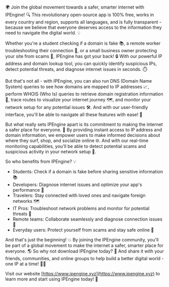 🌍 Join the global movement towards a safer, smarter internet with IPEngine! 🔍 This revolutionary open-source app is 100% free, works in every country and region, supports all languages, and is fully transparent - because we believe that everyone deserves access to the information they need to navigate the digital world. 💡

Whether you're a student checking if a domain is fake 📚, a remote worker troubleshooting their connection 🏢, or a small business owner protecting your site from scams 👥, IPEngine has got your back! 🔒 With our powerful IP address and domain lookup tool, you can quickly identify suspicious IPs, detect potential threats, and diagnose internet issues in seconds. ⏱️

But that's not all - with IPEngine, you can also run DNS (Domain Name System) queries to see how domains are mapped to IP addresses 📈, perform WHOIS (Who Is) queries to retrieve domain registration information 📰, trace routes to visualize your internet journey 🗺️, and monitor your network setup for any potential issues 🛠️. And with our user-friendly interface, you'll be able to navigate all these features with ease! 👋

But what really sets IPEngine apart is its commitment to making the internet a safer place for everyone. 💪 By providing instant access to IP address and domain information, we empower users to make informed decisions about where they surf, shop, and socialize online 🌐. And with our real-time monitoring capabilities, you'll be able to detect potential scams and suspicious activity in your network setup 🔴.

So who benefits from IPEngine? 💡

* Students: Check if a domain is fake before sharing sensitive information 📚
* Developers: Diagnose internet issues and optimize your app's performance 🤖
* Travelers: Stay connected with loved ones and navigate foreign networks 🗺️
* IT Pros: Troubleshoot network problems and monitor for potential threats 🔧
* Remote teams: Collaborate seamlessly and diagnose connection issues 🏢
* Everyday users: Protect yourself from scams and stay safe online 👥

And that's just the beginning! 💥 By joining the IPEngine community, you'll be part of a global movement to make the internet a safer, smarter place for everyone. 🌎 So why not download IPEngine today? 📲 And share it with your friends, communities, and online groups to help build a better digital world - one IP at a time! 💪🌟

Visit our website [https://www.ipengine.xyz](https://www.ipengine.xyz) to learn more and start using IPEngine today! 🚀